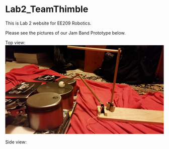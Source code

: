 # Lab2_TeamThimble
This is Lab 2 website for EE209 Robotics. 

Please see the pictures of our Jam Band Prototype below.

Top view:
![](./images/drum.png)

Side view:

